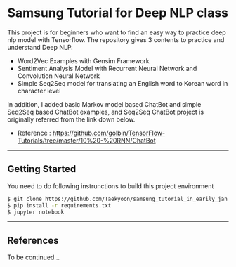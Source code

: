 # Samsung Tutorial for Deep NLP class
This project is for beginners who want to find an easy way to practice deep nlp model with Tensorflow. The repository gives 3 contents to practice and understand Deep NLP. 
* Word2Vec Examples with Gensim Framework
* Sentiment Analysis Model with Recurrent Neural Network and Convolution Neural Network
* Simple Seq2Seq model for translating an English word to Korean word in character level

In addition, I added basic Markov model based ChatBot and simple Seq2Seq based ChatBot examples, and Seq2Seq ChatBot project is originally referred from the link down below.
* Reference : https://github.com/golbin/TensorFlow-Tutorials/tree/master/10%20-%20RNN/ChatBot

------------------------------------------------------------------------------------------------------------
## Getting Started 
You need to do following instrunctions to build this project environment

```bash
$ git clone https://github.com/Taekyoon/samsung_tutorial_in_earily_jan.git
$ pip install -r requirements.txt
$ jupyter notebook
```
------------------------------------------------------------------------------------------------------------
## References

To be continued...
